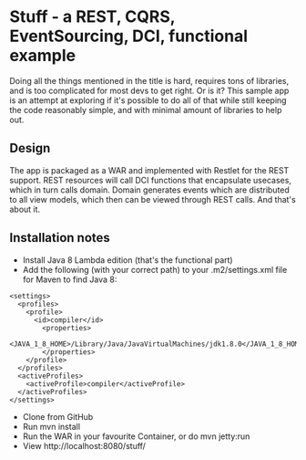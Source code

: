 Stuff - a REST, CQRS, EventSourcing, DCI, functional example
============================================================

Doing all the things mentioned in the title is hard, requires tons of libraries, and is too complicated for most devs
to get right. Or is it? This sample app is an attempt at exploring if it's possible to do all of that while still
keeping the code reasonably simple, and with minimal amount of libraries to help out.

Design
------
The app is packaged as a WAR and implemented with Restlet for the REST support. REST resources will call DCI functions
that encapsulate usecases, which in turn calls domain. Domain generates events which are distributed to all view models,
which then can be viewed through REST calls. And that's about it.

Installation notes
------------------
* Install Java 8 Lambda edition (that's the functional part)
* Add the following (with your correct path) to your .m2/settings.xml file for Maven to find Java 8:
```
<settings>
  <profiles>
    <profile>
      <id>compiler</id>
        <properties>
          <JAVA_1_8_HOME>/Library/Java/JavaVirtualMachines/jdk1.8.0</JAVA_1_8_HOME>
        </properties>
    </profile>
  </profiles>
  <activeProfiles>
    <activeProfile>compiler</activeProfile>
  </activeProfiles>
</settings>
```
* Clone from GitHub
* Run mvn install
* Run the WAR in your favourite Container, or do mvn jetty:run
* View http://localhost:8080/stuff/
